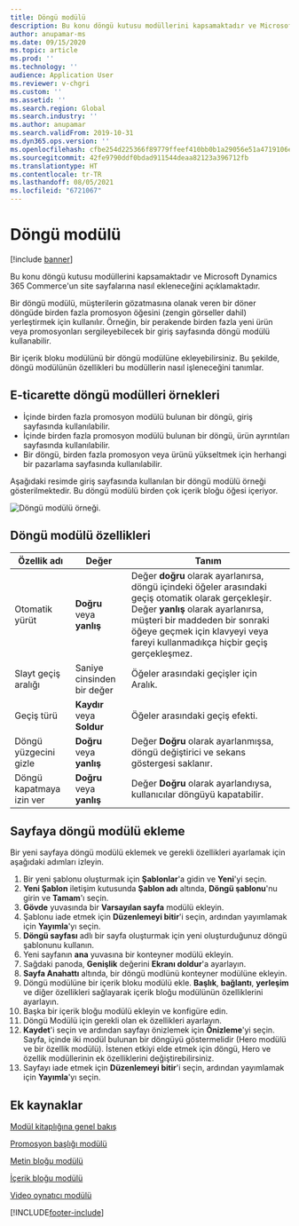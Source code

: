 ```yaml
---
title: Döngü modülü
description: Bu konu döngü kutusu modüllerini kapsamaktadır ve Microsoft Dynamics 365 Commerce'un site sayfalarına nasıl ekleneceğini açıklamaktadır.
author: anupamar-ms
ms.date: 09/15/2020
ms.topic: article
ms.prod: ''
ms.technology: ''
audience: Application User
ms.reviewer: v-chgri
ms.custom: ''
ms.assetid: ''
ms.search.region: Global
ms.search.industry: ''
ms.author: anupamar
ms.search.validFrom: 2019-10-31
ms.dyn365.ops.version: ''
ms.openlocfilehash: cfbe254d225366f89779ffeef410bb0b1a29056e51a4719106e9bc495b898161
ms.sourcegitcommit: 42fe9790ddf0bdad911544deaa82123a396712fb
ms.translationtype: HT
ms.contentlocale: tr-TR
ms.lasthandoff: 08/05/2021
ms.locfileid: "6721067"
---
```

# <a name="carousel-module"></a>Döngü modülü

[!include [banner](includes/banner.md)]

Bu konu döngü kutusu modüllerini kapsamaktadır ve Microsoft Dynamics 365 Commerce'un site sayfalarına nasıl ekleneceğini açıklamaktadır.

Bir döngü modülü, müşterilerin gözatmasına olanak veren bir döner döngüde birden fazla promosyon öğesini (zengin görseller dahil) yerleştirmek için kullanılır. Örneğin, bir perakende birden fazla yeni ürün veya promosyonları sergileyebilecek bir giriş sayfasında döngü modülü kullanabilir.

Bir içerik bloku modülünü bir döngü modülüne ekleyebilirsiniz. Bu şekilde, döngü modülünün özellikleri bu modüllerin nasıl işleneceğini tanımlar.

## <a name="examples-of-carousel-modules-in-e-commerce"></a>E-ticarette döngü modülleri örnekleri

- İçinde birden fazla promosyon modülü bulunan bir döngü, giriş sayfasında kullanılabilir.
- İçinde birden fazla promosyon modülü bulunan bir döngü, ürün ayrıntıları sayfasında kullanılabilir.
- Bir döngü, birden fazla promosyon veya ürünü yükseltmek için herhangi bir pazarlama sayfasında kullanılabilir.

Aşağıdaki resimde giriş sayfasında kullanılan bir döngü modülü örneği gösterilmektedir. Bu döngü modülü birden çok içerik bloğu öğesi içeriyor.

![Döngü modülü örneği.](./media/Hero.PNG)

## <a name="carousel-module-properties"></a>Döngü modülü özellikleri

| Özellik adı             | Değer                 | Tanım |
|---------------------------|-----------------------|-------------|
| Otomatik yürüt                  | **Doğru** veya **yanlış** | Değer **doğru** olarak ayarlanırsa, döngü içindeki öğeler arasındaki geçiş otomatik olarak gerçekleşir. Değer **yanlış** olarak ayarlanırsa, müşteri bir maddeden bir sonraki öğeye geçmek için klavyeyi veya fareyi kullanmadıkça hiçbir geçiş gerçekleşmez. |
| Slayt geçiş aralığı | Saniye cinsinden bir değer    | Öğeler arasındaki geçişler için Aralık. |
| Geçiş türü           | **Kaydır** veya **Soldur** | Öğeler arasındaki geçiş efekti. |
| Döngü yüzgecini gizle     | **Doğru** veya **yanlış** | Değer **Doğru** olarak ayarlanmışsa, döngü değiştirici ve sekans göstergesi saklanır. |
| Döngü kapatmaya izin ver    | **Doğru** veya **yanlış** | Değer **Doğru** olarak ayarlandıysa, kullanıcılar döngüyü kapatabilir. |

## <a name="add-a-carousel-module-to-a-page"></a>Sayfaya döngü modülü ekleme

Bir yeni sayfaya döngü modülü eklemek ve gerekli özellikleri ayarlamak için aşağıdaki adımları izleyin.

1. Bir yeni şablonu oluşturmak için **Şablonlar**'a gidin ve **Yeni**'yi seçin.
1. **Yeni Şablon** iletişim kutusunda **Şablon adı** altında, **Döngü şablonu**'nu girin ve **Tamam**'ı seçin.
1. **Gövde** yuvasında bir **Varsayılan sayfa** modülü ekleyin.
1. Şablonu iade etmek için **Düzenlemeyi bitir**'i seçin, ardından yayımlamak için **Yayımla**'yı seçin.  
1. **Döngü sayfası** adlı bir sayfa oluşturmak için yeni oluşturduğunuz döngü şablonunu kullanın.
1. Yeni sayfanın **ana** yuvasına bir konteyner modülü ekleyin. 
1. Sağdaki panoda, **Genişlik** değerini **Ekranı doldur**'a ayarlayın.
1. **Sayfa Anahattı** altında, bir döngü modlünü konteyner modülüne ekleyin.
1. Döngü modülüne bir içerik bloku modülü ekle. **Başlık**, **bağlantı**, **yerleşim** ve diğer özellikleri sağlayarak içerik bloğu modülünün özelliklerini ayarlayın.
1. Başka bir içerik bloğu modülü ekleyin ve konfigüre edin.
1. Döngü Modülü için gerekli olan ek özellikleri ayarlayın.
1. **Kaydet**'i seçin ve ardından sayfayı önizlemek için **Önizleme**'yi seçin. Sayfa, içinde iki modül bulunan bir döngüyü göstermelidir (Hero modülü ve bir özellik modülü). İstenen etkiyi elde etmek için döngü, Hero ve özellik modüllerinin ek özelliklerini değiştirebilirsiniz.
1. Sayfayı iade etmek için **Düzenlemeyi bitir**'i seçin, ardından yayımlamak için **Yayımla**'yı seçin.

## <a name="additional-resources"></a>Ek kaynaklar

[Modül kitaplığına genel bakış](starter-kit-overview.md)

[Promosyon başlığı modülü](add-alert.md)

[Metin bloğu modülü](add-content-rich-block.md)

[İçerik bloğu modülü](add-hero-module.md)

[Video oynatıcı modülü](add-video-player.md)


[!INCLUDE[footer-include](../includes/footer-banner.md)]